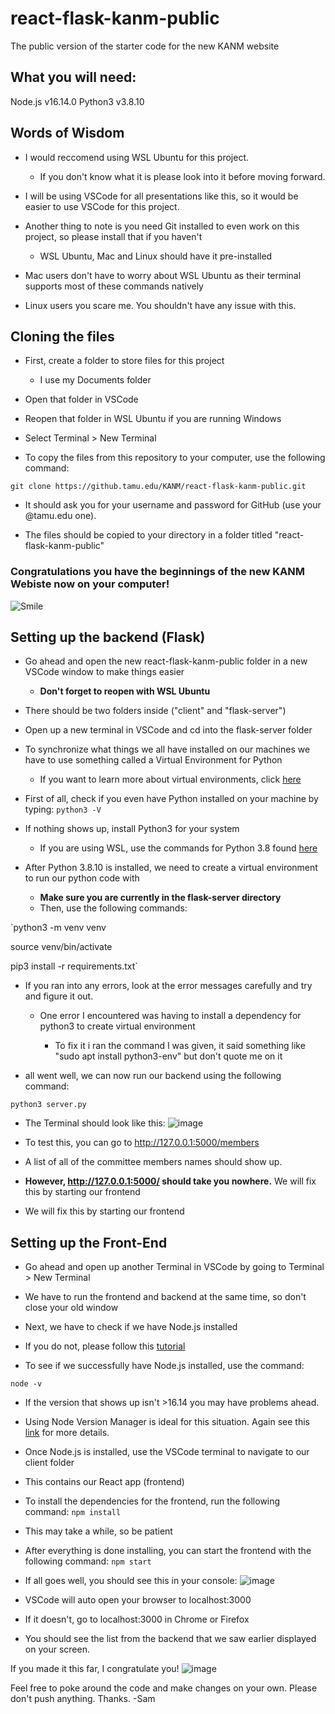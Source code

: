 # react-flask-kanm-public
The public version of the starter code for the new KANM website

## What you will need:
Node.js v16.14.0
Python3 v3.8.10

## Words of Wisdom

* I would reccomend using WSL Ubuntu for this project. 

  * If you don't know what it is please look into it before moving forward. 

* I will be using VSCode for all presentations like this, so it would be easier to use VSCode for this project.

* Another thing to note is you need Git installed to even work on this project, so please install that if you haven't

  *  WSL Ubuntu, Mac and Linux should have it pre-installed

* Mac users don't have to worry about WSL Ubuntu as their terminal supports most of these commands natively

* Linux users you scare me. You shouldn't have any issue with this.


## Cloning the files

* First, create a folder to store files for this project

  * I use my Documents folder

* Open that folder in VSCode

* Reopen that folder in WSL Ubuntu if you are running Windows

* Select Terminal > New Terminal

* To copy the files from this repository to your computer, use the following command:

`git clone https://github.tamu.edu/KANM/react-flask-kanm-public.git`

  * It should ask you for your username and password for GitHub (use your @tamu.edu one).

* The files should be copied to your directory in a folder titled "react-flask-kanm-public"

### Congratulations you have the beginnings of the new KANM Webiste now on your computer!

![Smile](https://c.tenor.com/R-qraEi25W4AAAAM/emoji.gif)


## Setting up the backend (Flask)

* Go ahead and open the new react-flask-kanm-public folder in a new VSCode window to make things easier

  * **Don't forget to reopen with WSL Ubuntu**

* There should be two folders inside ("client" and "flask-server")

* Open up a new terminal in VSCode and cd into the flask-server folder

* To synchronize what things we all have installed on our machines we have to use something called a Virtual Environment for Python

  * If you want to learn more about virtual environments, click [here](https://realpython.com/python-virtual-environments-a-primer/)

* First of all, check if you even have Python installed on your machine by typing:
`python3 -V`

* If nothing shows up, install Python3 for your system
  * If you are using WSL, use the commands for Python 3.8 found [here](https://docs.python-guide.org/starting/install3/linux/)

* After Python 3.8.10 is installed, we need to create a virtual environment to run our python code with
  * **Make sure you are currently in the flask-server directory**
  * Then, use the following commands:

`python3 -m venv venv

source venv/bin/activate

pip3 install -r requirements.txt`

* If you ran into any errors, look at the error messages carefully and try and figure it out.

  * One error I encountered was having to install a dependency for python3 to create virtual environment
 
    * To fix it i ran the command I was given, it said something like "sudo apt install python3-env" but don't quote me on it

* all went well, we can now run our backend using the following command:

`python3 server.py`

* The Terminal should look like this:
![image](https://media.github.tamu.edu/user/14956/files/0ad7ea80-8e90-11ec-99b3-409421fdb4af)

*  To test this, you can go to http://127.0.0.1:5000/members

 *  A list of all of the committee members names should show up.
 
 *  **However, http://127.0.0.1:5000/ should take you nowhere.** We will fix this by starting our frontend
 
  *  We will fix this by starting our frontend

## Setting up the Front-End

* Go ahead and open up another Terminal in VSCode by going to Terminal > New Terminal

 * We have to run the frontend and backend at the same time, so don't close your old window

* Next, we have to check if we have Node.js installed

 * If you do not, please follow this [tutorial](https://medium.com/geekculture/how-to-install-node-js-by-nvm-61addf4ab1ba)

* To see if we successfully have Node.js installed, use the command:

`node -v`

 * If the version that shows up isn't >16.14 you may have problems ahead.
 
 * Using Node Version Manager is ideal for this situation. Again see this [link](https://medium.com/geekculture/how-to-install-node-js-by-nvm-61addf4ab1ba) for more details.

* Once Node.js is installed, use the VSCode terminal to navigate to our client folder

 * This contains our React app (frontend)

* To install the dependencies for the frontend, run the following command:
`npm install`

 * This may take a while, so be patient
 
* After everything is done installing, you can start the frontend with the following command:
`npm start`

* If all goes well, you should see this in your console:
![image](https://media.github.tamu.edu/user/14956/files/50e57c00-8e99-11ec-9750-c03a28c35958)
 * VSCode will auto open your browser to localhost:3000
  * If it doesn't, go to localhost:3000 in Chrome or Firefox

* You should see the list from the backend that we saw earlier displayed on your screen.

If you made it this far, I congratulate you!
![image](https://media.github.tamu.edu/user/14956/files/b6d20380-8e99-11ec-9d82-edf9655f2e05)

Feel free to poke around the code and make changes on your own. Please don't push anything. Thanks.
-Sam





